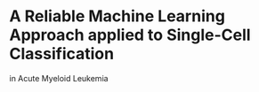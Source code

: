 # A Reliable Machine Learning Approach applied to Single-Cell Classification
in Acute Myeloid Leukemia


